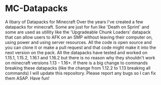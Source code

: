 # MC-Datapacks
A libary of Datapacks for Minecraft
Over the years I've created a few datapacks for minecraft. Some are just for fun like 'Death on Sprint' and some are used as utillity like the 'Upgradeable Chunk Loaders' datapack
that can allow users to AFK on an SMP without leaving their computer on, using power and using server resources. All the code is open source and you can clone it or make a pull request
and that code might make it into the next version on the pack. All the datapacks have tested and worked on 1.15.1, 1.15.2, 1.16.1 and 1.16.2 but there is no reason why they shouldn't work
on minecraft versions 1.13 - 1.16+.
If there is a big change to commands breaking these datapacks (like the change from 1.12.2 to 1.13 breaking all commands) I will update this repository.
Please report any bugs so I can fix them ASAP. Have fun!
